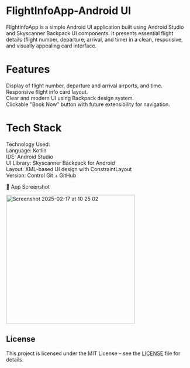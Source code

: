 # FlightInfoApp-Android UI

FlightInfoApp is a simple Android UI application built using Android Studio and Skyscanner Backpack UI components. It presents essential flight details (flight number, departure, arrival, and time) in a clean, responsive, and visually appealing card interface.

# Features
Display of flight number, departure and arrival airports, and time.  
Responsive flight info card layout.  
Clear and modern UI using Backpack design system.  
Clickable "Book Now" button with future extensibility for navigation.  

# Tech Stack
Technology Used:  
Language:	Kotlin   
IDE:	Android Studio  
UI Library:	Skyscanner Backpack for Android  
Layout:	XML-based UI design with ConstraintLayout  
Version: Control	Git + GitHub  


📸 App Screenshot



<img width="352" alt="Screenshot 2025-02-17 at 10 25 02" src="https://github.com/user-attachments/assets/7a2aa2af-0aef-4f71-b8f6-74b37c3392d0" />

## License

This project is licensed under the MIT License – see the [LICENSE](LICENSE) file for details.
